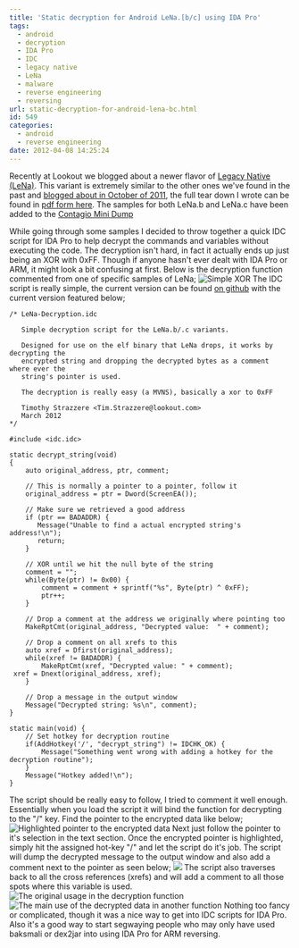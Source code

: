 ```yaml
---
title: 'Static decryption for Android LeNa.[b/c] using IDA Pro'
tags:
  - android
  - decryption
  - IDA Pro
  - IDC
  - legacy native
  - LeNa
  - malware
  - reverse engineering
  - reversing
url: static-decryption-for-android-lena-bc.html
id: 549
categories:
  - android
  - reverse engineering
date: 2012-04-08 14:25:24
---
```


Recently at Lookout we blogged about a newer flavor of [Legacy Native (LeNa)](http://blog.lookout.com/blog/2012/04/03/security-alert-new-variants-of-legacy-native-lena-identified/). This variant is extremely similar to the other ones we've found in the past and [blogged about in October of 2011](http://blog.lookout.com/blog/2011/10/20/security-alert-legacy-makes-a-another-appearance-on-android-market-meet-legacy-native-lena/), the full tear down I wrote can be found in [pdf form here](http://blog.lookout.com/wp-content/uploads/2011/10/LeNa-Legacy-Native-Teardown_Lookout-Mobile-Security1.pdf). The samples for both LeNa.b and LeNa.c have been added to the [Contagio Mini Dump](http://contagiominidump.blogspot.com/2012/03/android-dkfbootkit-aka-lenab.html)

While going through some samples I decided to throw together a quick IDC script for IDA Pro to help decrypt the commands and variables without executing the code. The decryption isn't hard, in fact it actually ends up just being an XOR with 0xFF. Though if anyone hasn't ever dealt with IDA Pro or ARM, it might look a bit confusing at first. Below is the decryption function commented from one of specific samples of LeNa;
![Simple XOR](http://www.strazzere.com/blog/wp-content/uploads/2012/04/decryption-function.png "LeNa Decryption Function")
The IDC script is really simple, the current version can be found [on github](https://github.com/strazzere/LeNa-Decryption-Script) with the current version featured below;

```
/* LeNa-Decryption.idc
 
   Simple decryption script for the LeNa.b/.c variants.
 
   Designed for use on the elf binary that LeNa drops, it works by decrypting the
   encrypted string and dropping the decrypted bytes as a comment where ever the
   string's pointer is used.
 
   The decryption is really easy (a MVNS), basically a xor to 0xFF
 
   Timothy Strazzere <Tim.Strazzere@lookout.com>
   March 2012
*/
 
#include <idc.idc>
 
static decrypt_string(void)
{
    auto original_address, ptr, comment;
 
    // This is normally a pointer to a pointer, follow it
    original_address = ptr = Dword(ScreenEA());
 
    // Make sure we retrieved a good address
    if (ptr == BADADDR) {
       Message("Unable to find a actual encrypted string's address!\n");
       return;
    }
 
    // XOR until we hit the null byte of the string
    comment = "";
    while(Byte(ptr) != 0x00) {
        comment = comment + sprintf("%s", Byte(ptr) ^ 0xFF);
        ptr++;
    }
 
    // Drop a comment at the address we originally where pointing too
    MakeRptCmt(original_address, "Decrypted value:  " + comment);
 
    // Drop a comment on all xrefs to this
    auto xref = Dfirst(original_address);
    while(xref != BADADDR) {
        MakeRptCmt(xref, "Decrypted value: " + comment);
 xref = Dnext(original_address, xref);
    }
 
    // Drop a message in the output window
    Message("Decrypted string: %s\n", comment);
}
 
static main(void) {
    // Set hotkey for decryption routine
    if(AddHotkey('/', "decrypt_string") != IDCHK_OK) {
        Message("Something went wrong with adding a hotkey for the decryption routine");
    }
    Message("Hotkey added!\n");
}
```
The script should be really easy to follow, I tried to comment it well enough. Essentially when you load the script it will bind the function for decrypting to the "/" key. Find the pointer to the encrypted data like below;
![Highlighted pointer to the encrypted data](http://www.strazzere.com/blog/wp-content/uploads/2012/04/encrypted_pointer.png "Highlighted pointer to the encrypted data")
Next just follow the pointer to it's selection in the text section. Once the encrypted pointer is highlighted, simply hit the assigned hot-key "/" and let the script do it's job. The script will dump the decrypted message to the output window and also add a comment next to the pointer as seen below;
![](http://www.strazzere.com/blog/wp-content/uploads/2012/04/decrypted-1.png)
The script also traverses back to all the cross references (xrefs) and will add a comment to all those spots where this variable is used.
![The original usage in the decryption function](http://www.strazzere.com/blog/wp-content/uploads/2012/04/decrypted-2.png "The original usage in the decryption function")
![The main use of the decrypted data in another function](http://www.strazzere.com/blog/wp-content/uploads/2012/04/decrypted-3.png "The main use of the decrypted data in another function")
Nothing too fancy or complicated, though it was a nice way to get into IDC scripts for IDA Pro. Also it's a good way to start segwaying people who may only have used baksmali or dex2jar into using IDA Pro for ARM reversing.